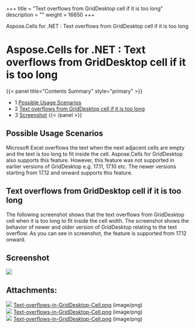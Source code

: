 +++
title = "Text overflows from GridDesktop cell if it is too long" 
description = "" 
weight = 16650 
+++

Aspose.Cells for .NET : Text overflows from GridDesktop cell if it is too long  

# Aspose.Cells for .NET : Text overflows from GridDesktop cell if it is too long


{{< panel title="Contents Summary" style="primary" >}}
*   1 [Possible Usage Scenarios](#TextoverflowsfromGridDesktopcellifitistoolong-PossibleUsageScenarios)
*   2 [Text overflows from GridDesktop cell if it is too long](#TextoverflowsfromGridDesktopcellifitistoolong-TextoverflowsfromGridDesktopcellifitistoolong)
*   3 [Screenshot](#TextoverflowsfromGridDesktopcellifitistoolong-Screenshot)
{{< /panel >}}
 

## Possible Usage Scenarios

Microsoft Excel overflows the text when the next adjacent cells are empty and the text is too long to fit inside the cell. Aspose.Cells for GridDesktop also supports this feature. However, this feature was not supported in earlier versions of GridDesktop e.g. 17.11, 17.10 etc. The newer versions starting from 17.12 and onward supports this feature.

## Text overflows from GridDesktop cell if it is too long

The following screenshot shows that the text overflows from GridDesktop cell when it is too long to fit inside the cell width. The screenshot shows the behavior of newer and older version of GridDesktop relating to the text overflow. As you can see in screenshot, the feature is supported from 17.12 onward.

## Screenshot

![](https://docs2.aspose.com/cells/net/attachments/60229445/60489796.png)

## Attachments:

![](https://docs2.aspose.com/cells/net/images/icons/bullet_blue.gif) [Text-overflows-in-GridDesktop-Cell.png](https://docs2.aspose.com/cells/net/attachments/60229445/60489797.png) (image/png)  
![](https://docs2.aspose.com/cells/net/images/icons/bullet_blue.gif) [Text-overflows-in-GridDesktop-Cell.png](https://docs2.aspose.com/cells/net/attachments/60229445/60489798.png) (image/png)  
![](https://docs2.aspose.com/cells/net/images/icons/bullet_blue.gif) [Text-overflows-in-GridDesktop-Cell.png](https://docs2.aspose.com/cells/net/attachments/60229445/60489796.png) (image/png)  

